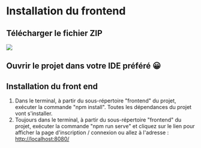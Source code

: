 # Installation du frontend

## Télécharger le fichier ZIP

**[![](https://camo.githubusercontent.com/97877849c64bb8a0d5f168b5fb7616798adcd714c8d60bd4f37ef521cb2c5a3a/68747470733a2f2f6c68362e676f6f676c6575736572636f6e74656e742e636f6d2f6e79544d324b794a76446b53585f68644f654973424132576763526438747370597a31544f314f41483647696d6b6573543757476b35756d34646e356264797656456c4a32676a67526a6a32465a6e58747a6772374c51315f64305a5a476f355f3673304261666766534561325a73576d63647545636f56774d4135707034674656394434455a79)](https://camo.githubusercontent.com/97877849c64bb8a0d5f168b5fb7616798adcd714c8d60bd4f37ef521cb2c5a3a/68747470733a2f2f6c68362e676f6f676c6575736572636f6e74656e742e636f6d2f6e79544d324b794a76446b53585f68644f654973424132576763526438747370597a31544f314f41483647696d6b6573543757476b35756d34646e356264797656456c4a32676a67526a6a32465a6e58747a6772374c51315f64305a5a476f355f3673304261666766534561325a73576d63647545636f56774d4135707034674656394434455a79)**

## [](https://github.com/CrysW/Sebastien_Dazas_6_03022022/blob/master/backend/README.md#ouvrir-le-projet-dans-votre-ide-pr%C3%A9f%C3%A9r%C3%A9-)Ouvrir le projet dans votre IDE préféré 😀

## Installation du front end

1.  Dans le terminal, à partir du sous-répertoire "frontend" du projet, exécuter la commande "npm install". Toutes les dépendances du projet vont s'installer.
2.  Toujours dans le terminal, à partir du sous-répertoire "frontend" du projet, exécuter la commande "npm run serve" et cliquez sur le lien pour afficher la page d'inscription / connexion ou allez à l'adresse : [http://localhost:8080/](http://localhost:8080/)
